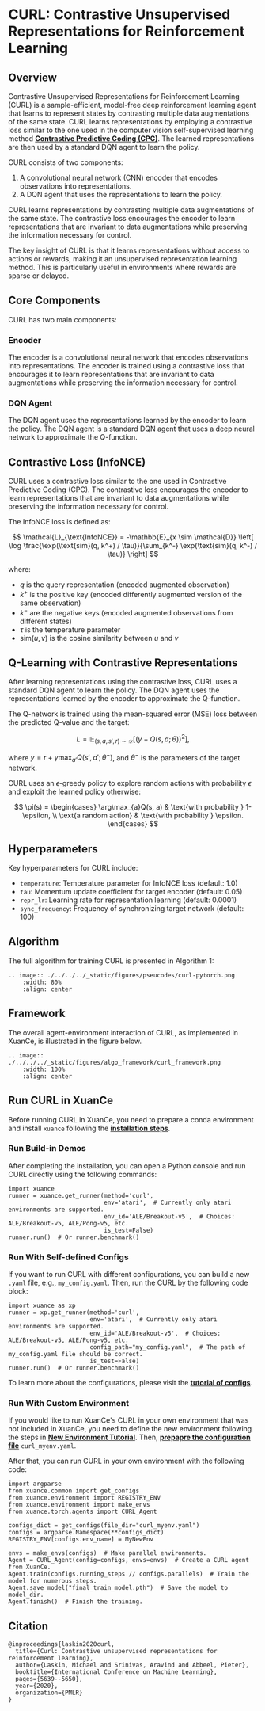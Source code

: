 # CURL: Contrastive Unsupervised Representations for Reinforcement Learning

## Overview

Contrastive Unsupervised Representations for Reinforcement Learning (CURL) is a sample-efficient, 
model-free deep reinforcement learning agent that learns to represent states by contrasting 
multiple data augmentations of the same state. CURL learns representations by employing a 
contrastive loss similar to the one used in the computer vision self-supervised learning method 
[**Contrastive Predictive Coding (CPC)**](https://arxiv.org/abs/1807.03748). 
The learned representations are then used by a standard DQN agent to learn the policy.

CURL consists of two components:
1. A convolutional neural network (CNN) encoder that encodes observations into representations.
2. A DQN agent that uses the representations to learn the policy.

CURL learns representations by contrasting multiple data augmentations of the same state. 
The contrastive loss encourages the encoder to learn representations that are invariant to 
data augmentations while preserving the information necessary for control.

The key insight of CURL is that it learns representations without access to actions or rewards, 
making it an unsupervised representation learning method. This is particularly useful in 
environments where rewards are sparse or delayed.

## Core Components

CURL has two main components:

### Encoder

The encoder is a convolutional neural network that encodes observations into representations. 
The encoder is trained using a contrastive loss that encourages it to learn representations 
that are invariant to data augmentations while preserving the information necessary for control.

### DQN Agent

The DQN agent uses the representations learned by the encoder to learn the policy. 
The DQN agent is a standard DQN agent that uses a deep neural network to approximate the Q-function.

## Contrastive Loss (InfoNCE)

CURL uses a contrastive loss similar to the one used in Contrastive Predictive Coding (CPC). 
The contrastive loss encourages the encoder to learn representations that are invariant to 
data augmentations while preserving the information necessary for control.

The InfoNCE loss is defined as:

$$
\mathcal{L}_{\text{InfoNCE}} = -\mathbb{E}_{x \sim \mathcal{D}} \left[ \log \frac{\exp(\text{sim}(q, k^+) / \tau)}{\sum_{k^-} \exp(\text{sim}(q, k^-) / \tau)} \right]
$$

where:
- $q$ is the query representation (encoded augmented observation)
- $k^+$ is the positive key (encoded differently augmented version of the same observation)
- $k^-$ are the negative keys (encoded augmented observations from different states)
- $\tau$ is the temperature parameter
- $\text{sim}(u, v)$ is the cosine similarity between $u$ and $v$

## Q-Learning with Contrastive Representations

After learning representations using the contrastive loss, CURL uses a standard DQN agent to 
learn the policy. The DQN agent uses the representations learned by the encoder to approximate 
the Q-function.

The Q-network is trained using the mean-squared error (MSE) loss between the predicted Q-value 
and the target:

$$
L = \mathbb{E}_{(s, a, s', r) \sim \mathcal{D}}[(y - Q(s, a; \theta))^2],
$$

where $y = r + \gamma \max_{a'}{Q(s', a'; \theta^{-})}$, and $\theta^{-}$ is the parameters of the target network.

CURL uses an $\epsilon$-greedy policy to explore random actions with probability $\epsilon$ and 
exploit the learned policy otherwise:

$$
\pi(s) = 
\begin{cases}
\arg\max_{a}Q(s, a) & \text{with probability } 1-\epsilon, \\
\text{a random action} & \text{with probability } \epsilon.
\end{cases}
$$

## Hyperparameters

Key hyperparameters for CURL include:

- `temperature`: Temperature parameter for InfoNCE loss (default: 1.0)
- `tau`: Momentum update coefficient for target encoder (default: 0.05)
- `repr_lr`: Learning rate for representation learning (default: 0.0001)
- `sync_frequency`: Frequency of synchronizing target network (default: 100)

## Algorithm

The full algorithm for training CURL is presented in Algorithm 1:

```{eval-rst}
.. image:: ./../../../_static/figures/pseucodes/curl-pytorch.png
    :width: 80%
    :align: center
```

## Framework

The overall agent-environment interaction of CURL, as implemented in XuanCe, is illustrated in the figure below.

```{eval-rst}
.. image:: ./../../../_static/figures/algo_framework/curl_framework.png
    :width: 100%
    :align: center
```

## Run CURL in XuanCe

Before running CURL in XuanCe, you need to prepare a conda environment and install ``xuance`` following 
the [**installation steps**](./../../../usage/installation.rst#install-xuance).

### Run Build-in Demos

After completing the installation, you can open a Python console and run CURL directly using the following commands:

```python3
import xuance
runner = xuance.get_runner(method='curl',
                           env='atari',  # Currently only atari environments are supported.
                           env_id='ALE/Breakout-v5',  # Choices: ALE/Breakout-v5, ALE/Pong-v5, etc.
                           is_test=False)
runner.run()  # Or runner.benchmark()
```

### Run With Self-defined Configs

If you want to run CURL with different configurations, you can build a new ``.yaml`` file, e.g., ``my_config.yaml``.
Then, run the CURL by the following code block:

```python3
import xuance as xp
runner = xp.get_runner(method='curl',
                       env='atari',  # Currently only atari environments are supported.
                       env_id='ALE/Breakout-v5',  # Choices: ALE/Breakout-v5, ALE/Pong-v5, etc.
                       config_path="my_config.yaml",  # The path of my_config.yaml file should be correct.
                       is_test=False)
runner.run()  # Or runner.benchmark()
```

To learn more about the configurations, please visit the 
[**tutorial of configs**](./../../configs/configuration_examples.rst).

### Run With Custom Environment

If you would like to run XuanCe's CURL in your own environment that was not included in XuanCe, 
you need to define the new environment following the steps in 
[**New Environment Tutorial**](./../../../usage/new_envs.rst).
Then, [**prepapre the configuration file**](./../../../usage/new_envs.rst#step-2-create-the-config-file-and-read-the-configurations) 
 ``curl_myenv.yaml``.

After that, you can run CURL in your own environment with the following code:

```python3
import argparse
from xuance.common import get_configs
from xuance.environment import REGISTRY_ENV
from xuance.environment import make_envs
from xuance.torch.agents import CURL_Agent

configs_dict = get_configs(file_dir="curl_myenv.yaml")
configs = argparse.Namespace(**configs_dict)
REGISTRY_ENV[configs.env_name] = MyNewEnv

envs = make_envs(configs)  # Make parallel environments.
Agent = CURL_Agent(config=configs, envs=envs)  # Create a CURL agent from XuanCe.
Agent.train(configs.running_steps // configs.parallels)  # Train the model for numerous steps.
Agent.save_model("final_train_model.pth")  # Save the model to model_dir.
Agent.finish()  # Finish the training.
```

## Citation

```{code-block} bash
@inproceedings{laskin2020curl,
  title={Curl: Contrastive unsupervised representations for reinforcement learning},
  author={Laskin, Michael and Srinivas, Aravind and Abbeel, Pieter},
  booktitle={International Conference on Machine Learning},
  pages={5639--5650},
  year={2020},
  organization={PMLR}
}
```
